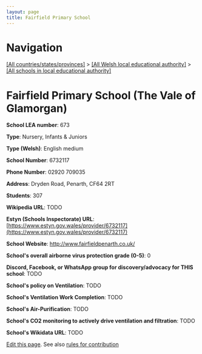 ```yaml
---
layout: page
title: Fairfield Primary School
---
```

# Navigation

[[All countries/states/provinces]](../../..) > [[All Welsh local educational authority]](../..) > [[All schools in local educational authority]](..)

# Fairfield Primary School (The Vale of Glamorgan)

**School LEA number**: 673

**Type**: Nursery, Infants & Juniors

**Type (Welsh)**: English medium

**School Number**: 6732117

**Phone Number**: 02920 709035

**Address**: Dryden Road, Penarth, CF64 2RT

**Students**: 307

**Wikipedia URL**: TODO

**Estyn (Schools Inspectorate) URL**: [https://www.estyn.gov.wales/provider/6732117](https://www.estyn.gov.wales/provider/6732117)

**School Website**: http://www.fairfieldpenarth.co.uk/

**School's overall airborne virus protection grade (0-5)**: 0

**Discord, Facebook, or WhatsApp group for discovery/advocacy for THIS school**: TODO

**School's policy on Ventilation**: TODO

**School's Ventilation Work Completion**: TODO

**School's Air-Purification**: TODO

**School's CO2 monitoring to actively drive ventilation and filtration**: TODO

**School's Wikidata URL**: TODO




[Edit this page](https://github.com/ventilate-schools/Wales/edit/prif/./The_Vale_of_Glamorgan/Fairfield_Primary_School.md). See also [rules for contribution](../../../contribution-rules/)